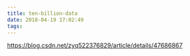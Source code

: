 ```yaml
---
title: ten-billion-data
date: 2018-04-19 17:02:49
tags:
---
```


https://blog.csdn.net/zyq522376829/article/details/47686867